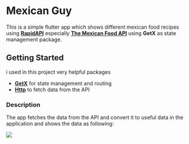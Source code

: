 # Mexican Guy

This is a simple flutter app which shows different mexican food recipes
using [**RapidAPI**](https://rapidapi.com/hub) especially [**The Mexican Food API**](https://rapidapi.com/rapihub-rapihub-default/api/the-mexican-food-db)
using **GetX** as state management package.


## Getting Started

i used in this project very helpful packages

- [**GetX**](https://pub.dev/packages/get) for state management and routing
- [**Http**](https://pub.dev/packages/http) to fetch data from the API

### Description

The app fetches the data from the API and convert it to useful data in the application
and shows the data as following:

![](https://github.com/saadghazal/Flutter_Mexican_Food_Recipe/blob/main/mexican_guy.gif)





